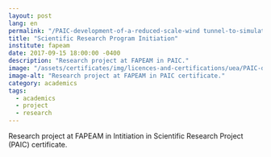 ```yaml
---
layout: post
lang: en
permalink: "/PAIC-development-of-a-reduced-scale-wind tunnel-to-simulate-the-wing-profile-of-a radio-controlled-aircraft"
title: "Scientific Research Program Initiation"
institute: fapeam
date: 2017-09-15 18:00:00 -0400
description: "Research project at FAPEAM in PAIC."
image: "/assets/certificates/img/licences-and-certifications/uea/PAIC-development-of-a-reduced-scale-wind tunnel-to-simulate-the-wing-profile-of-a radio-controlled-aircraft.jpg"
image-alt: "Research project at FAPEAM in PAIC certificate."
category: academics
tags:
  - academics
  - project
  - research
---
```


Research project at FAPEAM in Intitiation in Scientific Research Project (PAIC) certificate.
